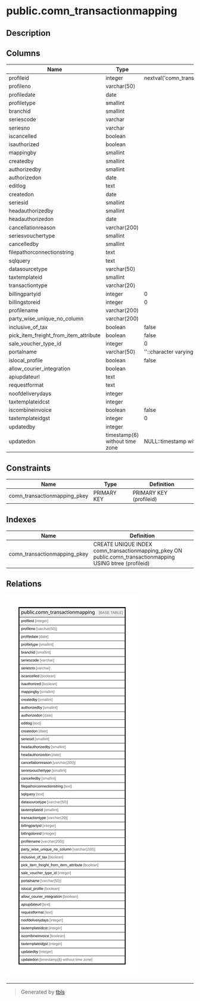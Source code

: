 # public.comn_transactionmapping

## Description

## Columns

| Name | Type | Default | Nullable | Children | Parents | Comment |
| ---- | ---- | ------- | -------- | -------- | ------- | ------- |
| profileid | integer | nextval('comn_transactionmapping_profileid_seq'::regclass) | false |  |  |  |
| profileno | varchar(50) |  | false |  |  |  |
| profiledate | date |  | true |  |  |  |
| profiletype | smallint |  | true |  |  |  |
| branchid | smallint |  | true |  |  |  |
| seriescode | varchar |  | true |  |  |  |
| seriesno | varchar |  | true |  |  |  |
| iscancelled | boolean |  | true |  |  |  |
| isauthorized | boolean |  | true |  |  |  |
| mappingby | smallint |  | true |  |  |  |
| createdby | smallint |  | true |  |  |  |
| authorizedby | smallint |  | true |  |  |  |
| authorizedon | date |  | true |  |  |  |
| editlog | text |  | true |  |  |  |
| createdon | date |  | true |  |  |  |
| seriesid | smallint |  | true |  |  |  |
| headauthorizedby | smallint |  | true |  |  |  |
| headauthorizedon | date |  | true |  |  |  |
| cancellationreason | varchar(200) |  | true |  |  |  |
| seriesvouchertype | smallint |  | true |  |  |  |
| cancelledby | smallint |  | true |  |  |  |
| filepathorconnectionstring | text |  | true |  |  |  |
| sqlquery | text |  | true |  |  |  |
| datasourcetype | varchar(50) |  | true |  |  |  |
| taxtemplateid | smallint |  | true |  |  |  |
| transactiontype | varchar(20) |  | true |  |  |  |
| billingpartyid | integer | 0 | true |  |  |  |
| billingstoreid | integer | 0 | true |  |  |  |
| profilename | varchar(200) |  | true |  |  |  |
| party_wise_unique_no_column | varchar(200) |  | true |  |  |  |
| inclusive_of_tax | boolean | false | true |  |  |  |
| pick_item_freight_from_item_attribute | boolean | false | true |  |  |  |
| sale_voucher_type_id | integer | 0 | true |  |  |  |
| portalname | varchar(50) | ''::character varying | true |  |  |  |
| islocal_profile | boolean | false | true |  |  |  |
| allow_courier_integration | boolean |  | true |  |  |  |
| apiupdateurl | text |  | true |  |  |  |
| requestformat | text |  | true |  |  |  |
| noofdeliverydays | integer |  | true |  |  |  |
| taxtemplateidcst | integer |  | true |  |  |  |
| iscombineinvoice | boolean | false | false |  |  |  |
| taxtemplateidgst | integer | 0 | false |  |  |  |
| updatedby | integer |  | true |  |  |  |
| updatedon | timestamp(6) without time zone | NULL::timestamp without time zone | true |  |  |  |

## Constraints

| Name | Type | Definition |
| ---- | ---- | ---------- |
| comn_transactionmapping_pkey | PRIMARY KEY | PRIMARY KEY (profileid) |

## Indexes

| Name | Definition |
| ---- | ---------- |
| comn_transactionmapping_pkey | CREATE UNIQUE INDEX comn_transactionmapping_pkey ON public.comn_transactionmapping USING btree (profileid) |

## Relations

![er](public.comn_transactionmapping.svg)

---

> Generated by [tbls](https://github.com/k1LoW/tbls)
